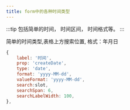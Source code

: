 ```yaml
---
title: form中的各种时间类型
---
```


:::tip
包括简单的时间， 时间区间， 时间格式等。
:::

简单的时间类型,表格上方搜索位置, 格式：年月日

```js
{
    label: '时间',
    prop: 'createDate',
    type: 'date',
    format: 'yyyy-MM-dd',
    valueFormat: 'yyyy-MM-dd',
    search:slot,
    searchSpan: 6,
    searchLabelWidth: 100,
},
```
